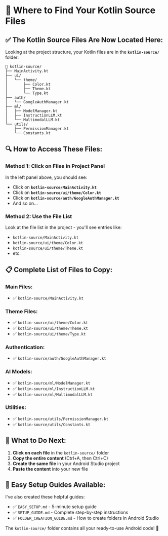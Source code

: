 # 📁 Where to Find Your Kotlin Source Files

## ✅ The Kotlin Source Files Are Now Located Here:

Looking at the project structure, your Kotlin files are in the **`kotlin-source/`** folder:

```
📁 kotlin-source/
├── MainActivity.kt
├── ui/
│   └── theme/
│       ├── Color.kt
│       ├── Theme.kt
│       └── Type.kt
├── auth/
│   └── GoogleAuthManager.kt
├── ml/
│   ├── ModelManager.kt
│   ├── InstructionLLM.kt
│   └── MultimodalLLM.kt
└── utils/
    ├── PermissionManager.kt
    └── Constants.kt
```

## 🔍 How to Access These Files:

### Method 1: Click on Files in Project Panel
In the left panel above, you should see:
- Click on **`kotlin-source/MainActivity.kt`**
- Click on **`kotlin-source/ui/theme/Color.kt`**
- Click on **`kotlin-source/auth/GoogleAuthManager.kt`**
- And so on...

### Method 2: Use the File List
Look at the file list in the project - you'll see entries like:
- `kotlin-source/MainActivity.kt`
- `kotlin-source/ui/theme/Color.kt`
- `kotlin-source/ui/theme/Theme.kt`
- etc.

## 📋 Complete List of Files to Copy:

### Main Files:
- ✅ `kotlin-source/MainActivity.kt`

### Theme Files:
- ✅ `kotlin-source/ui/theme/Color.kt`
- ✅ `kotlin-source/ui/theme/Theme.kt`
- ✅ `kotlin-source/ui/theme/Type.kt`

### Authentication:
- ✅ `kotlin-source/auth/GoogleAuthManager.kt`

### AI Models:
- ✅ `kotlin-source/ml/ModelManager.kt`
- ✅ `kotlin-source/ml/InstructionLLM.kt`
- ✅ `kotlin-source/ml/MultimodalLLM.kt`

### Utilities:
- ✅ `kotlin-source/utils/PermissionManager.kt`
- ✅ `kotlin-source/utils/Constants.kt`

## 🚀 What to Do Next:

1. **Click on each file** in the `kotlin-source/` folder
2. **Copy the entire content** (Ctrl+A, then Ctrl+C)
3. **Create the same file** in your Android Studio project
4. **Paste the content** into your new file

## 📱 Easy Setup Guides Available:

I've also created these helpful guides:
- ✅ `EASY_SETUP.md` - 5-minute setup guide
- ✅ `SETUP_GUIDE.md` - Complete step-by-step instructions
- ✅ `FOLDER_CREATION_GUIDE.md` - How to create folders in Android Studio

The `kotlin-source/` folder contains all your ready-to-use Android code! 🎯